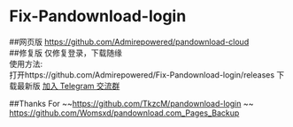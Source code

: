 # Fix-Pandownload-login
##网页版
https://github.com/Admirepowered/pandownload-cloud  
##修复版
仅修复登录，下载随缘  
使用方法:  
打开https://github.com/Admirepowered/Fix-Pandownload-login/releases  下载最新版
[加入 Telegram 交流群](https://t.me/fixpd) 


##Thanks For
~~https://github.com/TkzcM/pandownload-login  ~~
https://github.com/Womsxd/pandownload.com_Pages_Backup  
